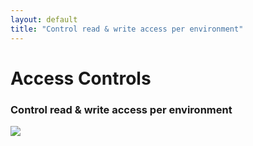 ```yaml
---
layout: default
title: "Control read & write access per environment"
---
```


<div class="row">
  <div class="col-lg-8 offset-lg-2">
    <h1 class="text-center h5 text-secondary font-monospace mt-5 pb-0 mb-0 fw-normal">Access Controls</h1>
    <h3 class="text-center h2 fw-bold">Control read & write access per environment</h3>
  </div>
</div>

<div class="row mb-5">
  <div class="col-lg-6 offset-lg-3">
    <img src="https://res.cloudinary.com/dotenv-org/image/upload/v1673976249/manage-access-6d2809d78b5887b6d92be6bb584d5cf0a91e807b9160cb585fbf69570645e8ac_tqkjkr.gif" class="w-100 border border-4 rounded" />
  </div>
</div>
